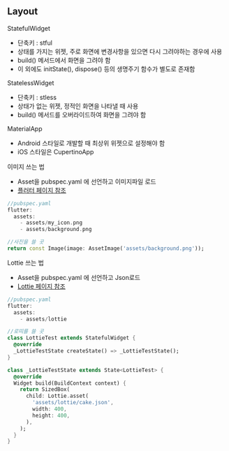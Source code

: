 ## Layout

StatefulWidget
- 단축키 : stful
- 상태를 가지는 위젯, 주로 화면에 변경사항을 있으면 다시 그려야하는 경우에 사용
- build() 메서드에서 화면을 그려야 함
- 이 외에도 initState(), dispose() 등의 생명주기 함수가 별도로 존재함

StatelessWidget
- 단축키 : stless
- 상태가 없는 위젯, 정적인 화면을 나타낼 때 사용
- build() 메서드를 오버라이드하여 화면을 그려야 함

MaterialApp
- Android 스타일로 개발할 때 최상위 위젯으로 설정해야 함
- iOS 스타일은 CupertinoApp

이미지 쓰는 법
- Asset을 pubspec.yaml 에 선언하고 이미지파일 로드
- <a href="https://docs.flutter.dev/ui/assets/assets-and-images">플러터 페이지 참조</a>
```dart
//pubspec.yaml
flutter:
  assets:
    - assets/my_icon.png
    - assets/background.png

//사진을 쓸 곳
return const Image(image: AssetImage('assets/background.png'));
```

Lottie 쓰는 법
- Asset을 pubspec.yaml 에 선언하고 Json로드
- <a href="https://lottiefiles.com/">Lottie 페이지 참조</a>
```dart
//pubspec.yaml
flutter:
  assets:
    - assets/lottie

//로띠를 쓸 곳
class LottieTest extends StatefulWidget {
  @override
  _LottieTestState createState() => _LottieTestState();
}

class _LottieTestState extends State<LottieTest> {
  @override
  Widget build(BuildContext context) {
    return SizedBox(
      child: Lottie.asset(
        'assets/lottie/cake.json',
        width: 400,
        height: 400,
      ),
    );
  }
}

```

